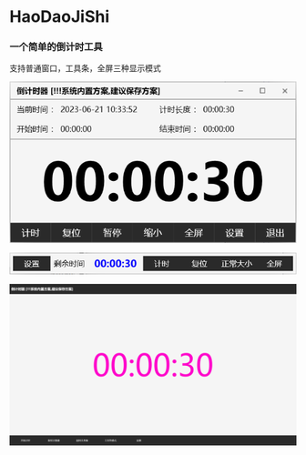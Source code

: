 # HaoDaoJiShi

### 一个简单的倒计时工具

支持普通窗口，工具条，全屏三种显示模式

![1687315124654](image/README/1687315124654.png)

![1687315086145](image/README/1687315086145.png)

![1687315116322](image/README/1687315116322.png)
